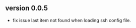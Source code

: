 version 0.0.5
-----------------
* fix issue last item not found when loading ssh config file.








